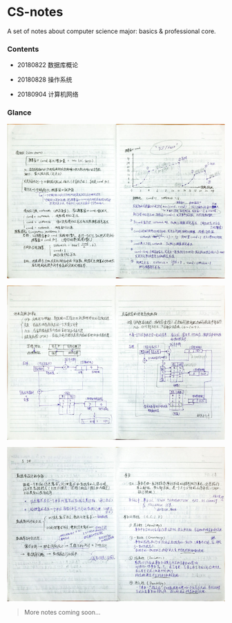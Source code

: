 # CS-notes

A set of notes about computer science major: basics &amp; professional core.

### Contents

* 20180822 数据库概论

* 20180828 操作系统

* 20180904 计算机网络

### Glance

![demo1](./img/demo1.jpg)

![demo2](./img/demo2.jpg)

![demo3](./img/demo3.jpg)

> More notes coming soon...